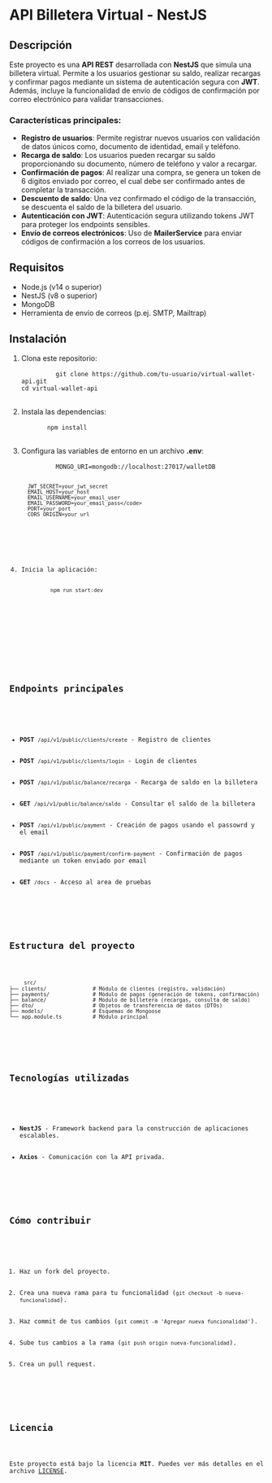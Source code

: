 <!DOCTYPE html>
<html lang="en">
<head>
  <meta charset="UTF-8">
  <meta name="viewport" content="width=device-width, initial-scale=1.0">
  <title>Virtual Wallet API - NestJS</title>
</head>
<body>

  <h1>API Billetera Virtual - NestJS</h1>

  <h2>Descripción</h2>
  <p>
    Este proyecto es una <strong>API REST</strong> desarrollada con <strong>NestJS</strong> que simula una billetera virtual. 
    Permite a los usuarios gestionar su saldo, realizar recargas y confirmar pagos mediante un sistema de autenticación segura con <strong>JWT</strong>. 
    Además, incluye la funcionalidad de envío de códigos de confirmación por correo electrónico para validar transacciones.
  </p>

  <h3>Características principales:</h3>
  <ul>
    <li><strong>Registro de usuarios</strong>: Permite registrar nuevos usuarios con validación de datos únicos como, documento de identidad, email y teléfono.</li>
    <li><strong>Recarga de saldo</strong>: Los usuarios pueden recargar su saldo proporcionando su documento, número de teléfono y valor a recargar.</li>
    <li><strong>Confirmación de pagos</strong>: Al realizar una compra, se genera un token de 6 dígitos enviado por correo, el cual debe ser confirmado antes de completar la transacción.</li>
    <li><strong>Descuento de saldo</strong>: Una vez confirmado el código de la transacción, se descuenta el saldo de la billetera del usuario.</li>
    <li><strong>Autenticación con JWT</strong>: Autenticación segura utilizando tokens JWT para proteger los endpoints sensibles.</li>
    <li><strong>Envío de correos electrónicos</strong>: Uso de <strong>MailerService</strong> para enviar códigos de confirmación a los correos de los usuarios.</li>
  </ul>

  <h2>Requisitos</h2>
  <ul>
    <li>Node.js (v14 o superior)</li>
    <li>NestJS (v8 o superior)</li>
    <li>MongoDB</li>
    <li>Herramienta de envío de correos (p.ej. SMTP, Mailtrap)</li>
  </ul>

  <h2>Instalación</h2>
  <ol>
    <li>Clona este repositorio:
      <pre>
        <code>git clone https://github.com/tu-usuario/virtual-wallet-api.git
cd virtual-wallet-api</code>
      </pre>
    </li>

  <li>Instala las dependencias:
    <pre>
      <code>npm install</code>
    </pre>
  </li>

  <li>Configura las variables de entorno en un archivo <strong>.env</strong>:
      <pre>
        <code>MONGO_URI=mongodb://localhost:27017/walletDB

      JWT_SECRET=your_jwt_secret
      EMAIL_HOST=your_host
      EMAIL_USERNAME=your_email_user
      EMAIL_PASSWORD=your_email_pass</code>
      PORT=your_port
      CORS_ORIGIN=your_url

</pre>
</li>

  <li>Inicia la aplicación:
    <pre>
        <code>npm run start:dev</code>
    </pre>
  </li>

  </ol>

  <h2>Endpoints principales</h2>
  <ul>
    <li><strong>POST</strong> <code>/api/v1/public/clients/create</code> - Registro de clientes</li>
    <li><strong>POST</strong> <code>/api/v1/public/clients/login</code> - Login de clientes</li>
    <li><strong>POST</strong> <code>/api/v1/public/balance/recarga</code> - Recarga de saldo en la billetera</li>
    <li><strong>GET</strong> <code>/api/v1/public/balance/saldo</code> - Consultar el saldo de la billetera</li>
    <li><strong>POST</strong> <code>/api/v1/public/payment</code> - Creación de pagos usando el passowrd y el email</li>
    <li><strong>POST</strong> <code>/api/v1/public/payment/confirm-payment</code> - Confirmación de pagos mediante un token enviado por email</li>
    <li><strong>GET</strong> <code>/docs</code> - Acceso al area de pruebas</li>
  </ul>

  <h2>Estructura del proyecto</h2>
  <pre>
    <code>src/
├── clients/               # Módulo de clientes (registro, validación)
├── payments/              # Módulo de pagos (generación de tokens, confirmación)
├── balance/               # Módulo de billetera (recargas, consulta de saldo)
├── dto/                   # Objetos de transferencia de datos (DTOs)
├── models/                # Esquemas de Mongoose
└── app.module.ts          # Módulo principal
    </code>
  </pre>

  <h2>Tecnologías utilizadas</h2>
  <ul>
    <li><strong>NestJS</strong> - Framework backend para la construcción de aplicaciones escalables.</li>
    <li><strong>Axios</strong> - Comunicación con la API privada.</li>
  </ul>

  <h2>Cómo contribuir</h2>
  <ol>
    <li>Haz un fork del proyecto.</li>
    <li>Crea una nueva rama para tu funcionalidad (<code>git checkout -b nueva-funcionalidad</code>).</li>
    <li>Haz commit de tus cambios (<code>git commit -m 'Agregar nueva funcionalidad'</code>).</li>
    <li>Sube tus cambios a la rama (<code>git push origin nueva-funcionalidad</code>).</li>
    <li>Crea un pull request.</li>
  </ol>

  <h2>Licencia</h2>
  <p>Este proyecto está bajo la licencia <strong>MIT</strong>. Puedes ver más detalles en el archivo <a href="LICENSE">LICENSE</a>.</p>

</body>
</html>
